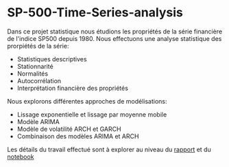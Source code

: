 # SP-500-Time-Series-analysis

Dans ce projet statistique nous étudions les propriétés de la série financière de l'indice SP500 depuis 1980.
Nous effectuons une analyse statistique des prorpiétés de la série:

* Statistiques descriptives 
* Stationnarité 
* Normalités
* Autocorrélation 
* Interprétation financière des propriétés

Nous explorons différentes approches de modélisations:
* Lissage exponentielle et lissage par moyenne mobile
* Modèle ARIMA 
* Modèle de volatilité ARCH et GARCH
* Combinaison des modèles ARIMA et ARCH

Les détails du travail effectué sont à explorer au niveau du [rapport](https://github.com/youssef595/Statistics-SP-500-index-Time-Series/blob/main/Rapport_Statistique_S_P500.pdfhttps://www.google.com) et du [notebook](https://github.com/youssef595/Statistics-SP-500-index-Time-Series/blob/main/Projet_Statistique_S%C3%A9ries_Financi%C3%A8res.ipynb)

